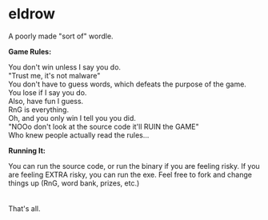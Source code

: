 # eldrow
A poorly made "sort of" wordle.


**Game Rules:**

You don't win unless I say you do.<br />
"Trust me, it's not malware"<br />
You don't have to guess words, which defeats the purpose of the game.<br />
You lose if I say you do.<br />
Also, have fun I guess.<br />
RnG is everything.<br />
Oh, and you only win I tell you you did.<br />
"NOOo don't look at the source code it'll RUIN the GAME"<br />
Who knew people actually read the rules...<br />

**Running It:**

You can run the source code, or run the binary if you are feeling risky. If you are feeling EXTRA risky, you can run the exe.
Feel free to fork and change things up (RnG, word bank, prizes, etc.)
<br /><br /><br />
That's all.
